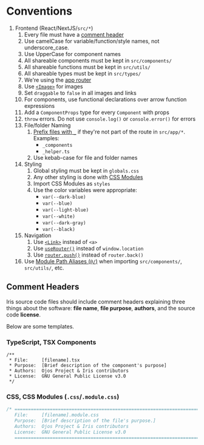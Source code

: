 # Conventions

<!-- markdownlint-disable MD005 MD029 -->

1. Frontend (React/NextJS/`src/*`)
   1. Every file must have a [comment header](#comment-headers)
   2. Use camelCase for variable/function/style names, not underscore_case.
   3. Use UpperCase for component names
   4. All shareable components must be kept in `src/components/`
   5. All shareable functions must be kept in `src/utils/`
   6. All shareable types must be kept in `src/types/`
   7. We're using the [app router](https://nextjs.org/docs/14/app/building-your-application/routing#the-app-router)
   8. Use [`<Image>`](https://nextjs.org/docs/14/app/api-reference/components/image) for images
   9. Set `draggable` to `false` in all images and links
   10. For components, use functional declarations over arrow function expressions
   11. Add a `ComponentProps` type for every `Component` with props
   12. `throw` errors. Do not use `console.log()` or `console.error()` for errors
   13. File/folder Naming
       1. [Prefix files with `_`](https://nextjs.org/docs/14/app/building-your-application/routing/colocation#private-folders) if they're not part of the route in `src/app/*`. Examples:
          * `_components`
          * `_helper.ts`
       2. Use kebab-case for file and folder names
   14. Styling
       1. Global styling must be kept in `globals.css`
       2. Any other styling is done with [CSS Modules](https://nextjs.org/docs/14/app/building-your-application/styling/css-modules)
       3. Import CSS Modules as `styles`
       4. Use the color variables were appropriate:
          * `var(--dark-blue)`
          * `var(--blue)`
          * `var(--light-blue)`
          * `var(--white)`
          * `var(--dark-gray)`
          * `var(--black)`
   15. Navigation
       1. Use [`<Link>`](https://nextjs.org/docs/14/app/building-your-application/routing/linking-and-navigating#link-component) instead of `<a>`
       2. Use [`useRouter()`](https://nextjs.org/docs/14/app/building-your-application/routing/linking-and-navigating#userouter-hook) instead of `window.location`
       3. Use [`router.push()`](https://nextjs.org/docs/14/app/api-reference/functions/use-router) instead of `router.back()`
   16. Use [Module Path Aliases (`@/`)](https://nextjs.org/docs/14/app/building-your-application/configuring/absolute-imports-and-module-aliases) when importing `src/components/`, `src/utils/`, etc.

## Comment Headers

Iris source code files should include comment headers explaining three things
about the software: **file name**, **file purpose**, **authors**, and
the source code **license**.

Below are some templates.

### TypeScript, TSX Components

```tsx
/**
 * File:     [filename].tsx
 * Purpose:  [Brief description of the component's purpose]
 * Authors:  Ojos Project & Iris contributors
 * License:  GNU General Public License v3.0
 */
```

### CSS, CSS Modules (`.css`/`.module.css`)

```css
/* ==========================================================================
   File:     [filename].module.css
   Purpose:  [Brief description of the file's purpose.]
   Authors:  Ojos Project & Iris contributors
   License:  GNU General Public License v3.0
   ========================================================================== */
```
